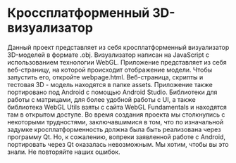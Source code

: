 # Кроссплатформенный 3D-визуализатор
Данный проект представляет из себя кросплатформенный визуализатор 3D-моделей в формате .obj.
Визуализатор написан на JavaScript с использованием технологии WebGL. 
Приложение представляет из себя веб-страницу, на которой происходит отображение модели. Чтобы запустить его, откройте webpage.html.
Веб-страница, скрипты и тестовая 3D - модель находятся в папке assets.
Приложение также портировано под Android с помощью Android Studio.
Библиотеки для работы с матрицами, для более удобной работы с UI, а также библиотека WebGL Utils взяты с сайта WebGL Fundamentals и 
находятся там в открытом доступе.
Во время создания проекта мы столкнулись с некоторыми трудностями, заключавшимися в том, что по изначальной задумке кросплатформенность
должна была быть реализована через программу Qt. Но, к сожалению, вопреки заявленной работе с Android, портировать через Qt оказалась 
невозможным. Мы хотим, чтобы вы это знали. Не повторяйте наших ошибок.

